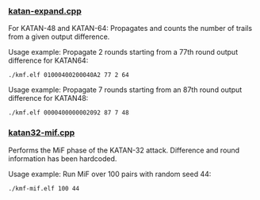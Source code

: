 ### [katan-expand.cpp](./katan-expand.cpp)
For KATAN-48 and KATAN-64: Propagates and counts the number of trails from a given output difference.

Usage example: Propagate 2 rounds starting from a 77th round output difference for KATAN64:
```
./kmf.elf 01000400200040A2 77 2 64
```
Usage example: Propagate 7 rounds starting from an 87th round output difference for KATAN48:
```
./kmf.elf 0000400000002092 87 7 48
```

### [katan32-mif.cpp](./katan32-mif.cpp)
Performs the MiF phase of the KATAN-32 attack. Difference and round information has been hardcoded. 

Usage example: Run MiF over 100 pairs with random seed 44:
```
./kmf-mif.elf 100 44
```
